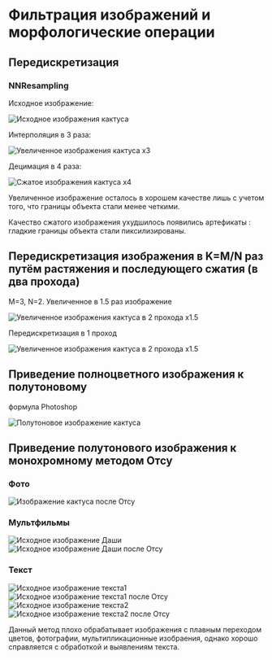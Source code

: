 # Фильтрация изображений и морфологические операции

## Передискретизация

### NNResampling

Исходное изображение:

![Исходное изображения кактуса](cactus1.jpg)

Интерполяция в 3 раза:

![Увеличенное изображения кактуса x3](cactus1_resampled_3.jpg)

Децимация в 4 раза:

![Сжатое изображения кактуса x4](cactus1_resampled_1-4.jpg)

Увеличенное изображение осталось в хорошем качестве лишь с учетом того, что границы объекта стали менее четкими.

Качество сжатого изображения ухудшилось появились артефикаты : гладкие границы объекта стали пиксилизированы.

## Передискретизация изображения в K=M/N раз путём растяжения и последующего сжатия (в два прохода)

M=3, N=2. Увеличенное в 1.5 раз изображение

![Увеличенное изображения кактуса в 2 прохода x1.5](cactus1_resampled_3-2.jpg)

Передискретизация в 1 проход

![Увеличенное изображения кактуса в 2 прохода x1.5](cactus1_resampled_1-5.jpg)

## Приведение полноцветного изображения к полутоновому

формула Photoshop

![Полутоновое изображение кактуса](cactus_semitone_photoshop.jpg)

## Приведение полутонового изображения к монохромному методом Отсу

### Фото

![Изображение кактуса после Отсу](cactus1_otsu.jpg)

### Мультфильмы

![Исходное изображение Даши](dasha.png) ![Исходное изображение Даши после Отсу](dasha_otsu.jpg)

### Текст

![Исходное изображение текста1](book.jpg) ![Исходное изображение текста1 после Отсу](book_otsu.jpg) ![Исходное изображение текста2](text1.jpg)
![Исходное изображение текста2 после Отсу](text1_otsu.jpg)

Данный метод плохо обрабатывает изображения с плавным переходом цветов, фотографии, мультипликационные изобраения, однако хорошо справляется с обработкой и выявлениям текста.
